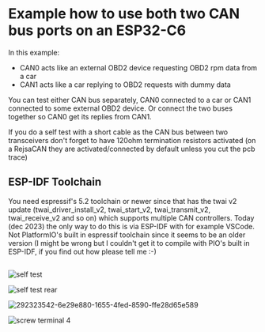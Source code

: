 # Example how to use both two CAN bus ports on an ESP32-C6

In this example:  
- CAN0 acts like an external OBD2 device requesting OBD2 rpm data from a car
- CAN1 acts like a car replying to OBD2 requests with dummy data
  
You can test either CAN bus separately, CAN0 connected to a car or CAN1 connected to some external OBD2 device. Or connect the two buses together so CAN0 get its replies from CAN1.  
  
If you do a self test with a short cable as the CAN bus between two transceivers don't forget to have 120ohm termination resistors activated (on a RejsaCAN they are activated/connected by default unless you cut the pcb trace)

## ESP-IDF Toolchain
You need espressif's 5.2 toolchain or newer since that has the twai v2 update (twai_driver_install_v2, twai_start_v2, twai_transmit_v2, twai_receive_v2 and so on) which supports multiple CAN controllers. Today (dec 2023) the only way to do this is via ESP-IDF with for example VSCode. Not PlatformIO's built in espressif toolchain since it seems to be an older version (I might be wrong but I couldn't get it to compile with PIO's built in ESP-IDF, if you find out how please tell me :-)  

##  
![self test](https://github.com/MagnusThome/RejsaCAN-ESP32/assets/32169384/38335e42-193e-4efd-a700-a233cd2ab3ab)  
  
![self test rear](https://github.com/MagnusThome/RejsaCAN-ESP32/assets/32169384/16df5f5f-d8aa-43fe-ae85-922f11ce6056)
  
![292323542-6e29e880-1655-4fed-8590-ffe28d65e589](https://github.com/MagnusThome/RejsaCAN-ESP32/assets/32169384/99e4d895-7e23-49a0-8b14-b76a3e1e294e)
  
![screw terminal 4](https://github.com/MagnusThome/RejsaCAN-ESP32/assets/32169384/38a3c7ae-c115-42aa-ae2a-c2d264c29d05)

